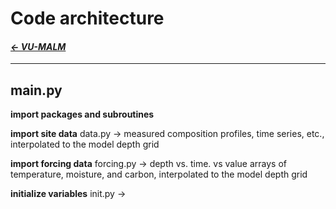 # Code architecture

#### _[&larr; VU-MALM](vu_malm.md)_

---

## main.py

**import packages and subroutines**

**import site data**
  data.py 
    -> measured composition profiles, time series, etc., interpolated to the model depth grid

**import forcing data**
  forcing.py
    -> depth vs. time. vs value arrays of temperature, moisture, and carbon, interpolated to the model depth grid

**initialize variables**
  init.py
    -> 
